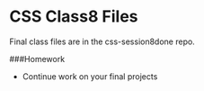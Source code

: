 # CSS Class8 Files

Final class files are in the css-session8done repo.

###Homework
* Continue work on your final projects
